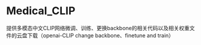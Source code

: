 # Medical_CLIP
提供多模态中文CLIP网络微调、训练、更换backbone的相关代码以及相关权重文件的云盘下载（openai-CLIP change backbone、finetune and train）
